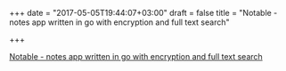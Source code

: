 +++
date = "2017-05-05T19:44:07+03:00"
draft = false
title = "Notable - notes app written in go with encryption and full text search"

+++

<p><a href="https://github.com/jmcfarlane/notable">Notable - notes app written in go with encryption and full text search</a></p>